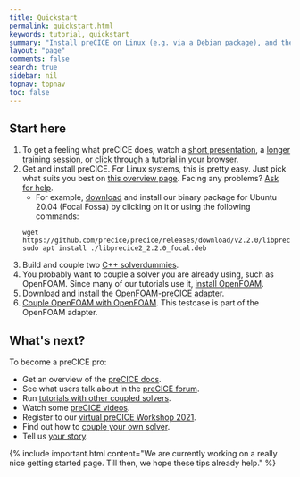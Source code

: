 ```yaml
---
title: Quickstart
permalink: quickstart.html
keywords: tutorial, quickstart
summary: "Install preCICE on Linux (e.g. via a Debian package), and then couple two OpenFOAM solvers with the OpenFOAM-preCICE adapter."
layout: "page"
comments: false
search: true
sidebar: nil
topnav: topnav
toc: false
---
```




## Start here

1. To get a feeling what preCICE does, watch a [short presentation](https://www.youtube.com/watch?v=FCv2FNUvKA8), a [longer training session](https://www.youtube.com/watch?v=FCv2FNUvKA8), or [click through a tutorial in your browser](http://run.precice.org/).
2. Get and install preCICE. For Linux systems, this is pretty easy. Just pick what suits you best on [this overview page](installation-overview.html). Facing any problems? [Ask for help](community-channels.html).
    - For example, [download](https://github.com/precice/precice/releases/latest) and install our binary package for Ubuntu 20.04 (Focal Fossa) by clicking on it or using the following commands:
    ```shell
    wget https://github.com/precice/precice/releases/download/v2.2.0/libprecice2_2.2.0_focal.deb
    sudo apt install ./libprecice2_2.2.0_focal.deb
    ```
3. Build and couple two [C++ solverdummies](https://github.com/precice/precice/tree/master/examples/solverdummies/cpp).
4. You probably want to couple a solver you are already using, such as OpenFOAM. Since many of our tutorials use it, [install OpenFOAM](adapter-openfoam-support.html).
5. Download and install the [OpenFOAM-preCICE adapter](adapter-openfoam-get.html).
6. [Couple OpenFOAM with OpenFOAM](https://github.com/precice/openfoam-adapter/wiki/Tutorial-for-CHT:-Flow-over-a-heated-plate). This testcase is part of the OpenFOAM adapter.

## What's next?

To become a preCICE pro:

* Get an overview of the [preCICE docs](docs.html).
* See what users talk about in the [preCICE forum](https://precice.discourse.group/).
* Run [tutorials with other coupled solvers](https://github.com/precice/precice/wiki#2-getting-started---tutorials).
* Watch some [preCICE videos](https://www.youtube.com/channel/UCxZdSQdmDrheEqxq8g48t6A).
* Register to our [virtual preCICE Workshop 2021](precice-workshop-2021.html).
* Find out how to [couple your own solver](couple-your-code-overview.html).
* Tell us [your story](community-projects.html).


{% include important.html content="We are currently working on a really nice getting started page. Till then, we hope these tips already help." %}
